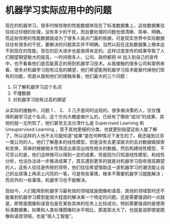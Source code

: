 # 机器学习实际应用中的问题

现在的机器学习，很多时候惊艳的性能数据体现在了标准数据集上，这些数据集往往经过仔细的处理，没有多少的干扰，而且要处理的问题也很清晰、简单、明确。而这些惊艳的性能数据就成为了很多人装点门面的依据，可是现实世界中实际数据往往有很多的干扰，要解决的问题其实并不明确。当然以前在这些数据集上根本达不到现在的性能，现在的巨大进步也是值得肯定的。这样过度宣传的结果导致了人们期望期望极大的提高，一时间很多人、公司、政府都把 AI 加入到自己的宣传中，也不看看他们是否能真正的用到机器学习技术。从我接触的很多公司和案例来看，很多对机器学习抱有过高的期望，他们希望能用机器学习技术能替代掉他们现有的功能，但是从我和他们的接触来看，他们最大的三个问题：

1. 只了解机器学习这个名词
2. 不懂数据
3. 对机器学习抱有过高的期望

从实际的接触中，问题 1 、 2、 3 几乎是同时出现的。很多做决策的人，仅仅懂得机器学习这个名词，这个方向大概是做什么的，已经有了哪些“成功”的成果，其他的就一无所知了，他们甚至无法分清什么是 Supervised Learning 和 Unsupervised Learning ，至于其他更细的分类，也就更别指望这些人能了解了，所以这样的人也不太可能知道“成果”是在何种情况下发生的了。我还碰到过另一类公司的人，他们了解基本的线性模型，但是没有去更深层次的去对数据做探索和变换，简单的根据相关性筛选出表现出线性相关的数据，然后构建线性模型，不可否认的是，他们这样做可以得到一定的成果，但是因为只知道线性模型，和线性分析，也没办法进一步推进成果了。其实遇到更多的就是对机器学习抱有很高期望的人，这些人往往是传统的领导，他们往往希望借助这一波机器学习的潮流能让自己的业绩簿上再添上闪亮的一笔，可是有些事情，根本不需要机器学习就能解决；而另外的一些事情，机器学习也不能解决。

现如今，人们能用到机器学习最有效的领域就是图像和语音，其他的领域暂时还不能看到机器学习模型能很大程度的解决某一个特定的问题。还是需要强调的一点就是，即使是图像和语音也是在某些具体的任务上比较成功，特别需要强调的是使用标准数据集，如果和人类处理图像的水平相比，那差距太大了。也就是说即使是图像和语音领域，也是“弱人工智能”。
